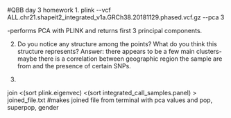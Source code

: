 #QBB day 3 homework
1.
plink --vcf ALL.chr21.shapeit2_integrated_v1a.GRCh38.20181129.phased.vcf.gz --pca 3 

-performs PCA with PLINK and returns first 3 principal components.

2. Do you notice any structure among the points? What do you think this structure represents?
Answer: there appears to be a few main clusters-maybe there is a correlation between geographic region the sample are from and the presence of certain SNPs.

3. 
join <(sort plink.eigenvec) <(sort integrated_call_samples.panel) > joined_file.txt #makes joined file from terminal with pca values and pop, superpop, gender

